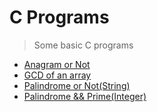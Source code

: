 # C Programs
> Some basic C programs
- [Anagram or Not](https://github.com/l4zy0n3/C/blob/master/anagram.c)
- [GCD of an array](https://github.com/l4zy0n3/C/blob/master/gcd-array.c)
- [Palindrome or Not(String)](https://github.com/l4zy0n3/C/blob/master/palindrome.c)
- [Palindrome && Prime(Integer)](https://github.com/l4zy0n3/C/blob/master/palindrome_prime.c)
